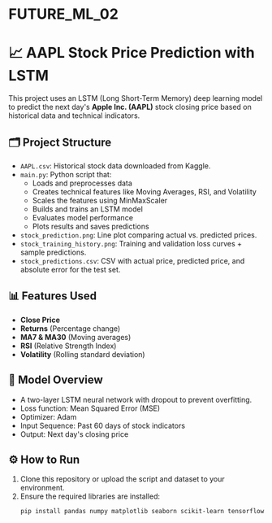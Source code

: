 # FUTURE_ML_02

# 📈 AAPL Stock Price Prediction with LSTM

This project uses an LSTM (Long Short-Term Memory) deep learning model to predict the next day's **Apple Inc. (AAPL)** stock closing price based on historical data and technical indicators.

## 🗂️ Project Structure

- `AAPL.csv`: Historical stock data downloaded from Kaggle.
- `main.py`: Python script that:
  - Loads and preprocesses data
  - Creates technical features like Moving Averages, RSI, and Volatility
  - Scales the features using MinMaxScaler
  - Builds and trains an LSTM model
  - Evaluates model performance
  - Plots results and saves predictions
- `stock_prediction.png`: Line plot comparing actual vs. predicted prices.
- `stock_training_history.png`: Training and validation loss curves + sample predictions.
- `stock_predictions.csv`: CSV with actual price, predicted price, and absolute error for the test set.

## 📊 Features Used

- **Close Price**
- **Returns** (Percentage change)
- **MA7 & MA30** (Moving averages)
- **RSI** (Relative Strength Index)
- **Volatility** (Rolling standard deviation)

## 🧠 Model Overview

- A two-layer LSTM neural network with dropout to prevent overfitting.
- Loss function: Mean Squared Error (MSE)
- Optimizer: Adam
- Input Sequence: Past 60 days of stock indicators
- Output: Next day's closing price

## ⚙️ How to Run

1. Clone this repository or upload the script and dataset to your environment.
2. Ensure the required libraries are installed:
   ```bash
   pip install pandas numpy matplotlib seaborn scikit-learn tensorflow